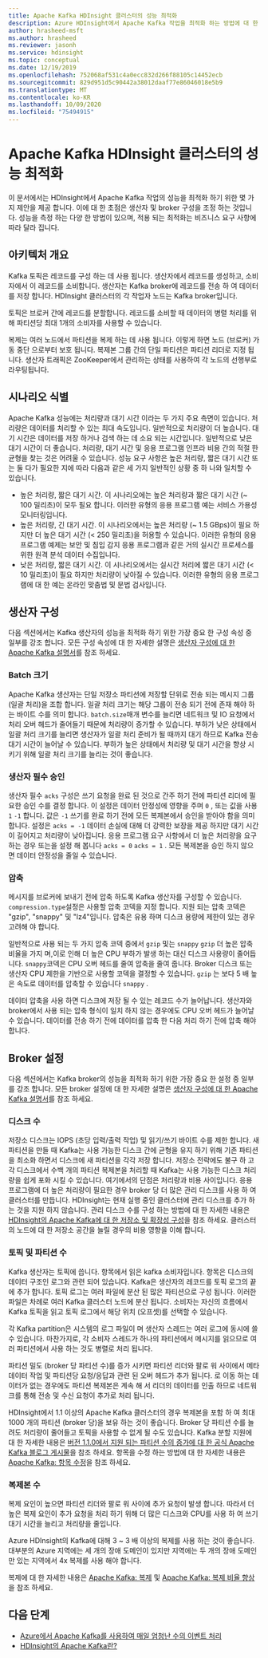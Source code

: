 ```yaml
---
title: Apache Kafka HDInsight 클러스터의 성능 최적화
description: Azure HDInsight에서 Apache Kafka 작업을 최적화 하는 방법에 대 한 개요를 제공 합니다.
author: hrasheed-msft
ms.author: hrasheed
ms.reviewer: jasonh
ms.service: hdinsight
ms.topic: conceptual
ms.date: 12/19/2019
ms.openlocfilehash: 752068af531c4a0ecc832d266f88105c14452ecb
ms.sourcegitcommit: 829d951d5c90442a38012daaf77e86046018e5b9
ms.translationtype: MT
ms.contentlocale: ko-KR
ms.lasthandoff: 10/09/2020
ms.locfileid: "75494915"
---
```

# <a name="performance-optimization-for-apache-kafka-hdinsight-clusters"></a>Apache Kafka HDInsight 클러스터의 성능 최적화

이 문서에서는 HDInsight에서 Apache Kafka 작업의 성능을 최적화 하기 위한 몇 가지 제안을 제공 합니다. 이에 대 한 초점은 생산자 및 broker 구성을 조정 하는 것입니다. 성능을 측정 하는 다양 한 방법이 있으며, 적용 되는 최적화는 비즈니스 요구 사항에 따라 달라 집니다.

## <a name="architecture-overview"></a>아키텍처 개요

Kafka 토픽은 레코드를 구성 하는 데 사용 됩니다. 생산자에서 레코드를 생성하고, 소비자에서 이 레코드를 소비합니다. 생산자는 Kafka broker에 레코드를 전송 하 여 데이터를 저장 합니다. HDInsight 클러스터의 각 작업자 노드는 Kafka broker입니다.

토픽은 브로커 간에 레코드를 분할합니다. 레코드를 소비할 때 데이터의 병렬 처리를 위해 파티션당 최대 1개의 소비자를 사용할 수 있습니다.

복제는 여러 노드에서 파티션을 복제 하는 데 사용 됩니다. 이렇게 하면 노드 (브로커) 가동 중단 으로부터 보호 됩니다. 복제본 그룹 간의 단일 파티션은 파티션 리더로 지정 됩니다. 생산자 트래픽은 ZooKeeper에서 관리하는 상태를 사용하여 각 노드의 선행부로 라우팅됩니다.

## <a name="identify-your-scenario"></a>시나리오 식별

Apache Kafka 성능에는 처리량과 대기 시간 이라는 두 가지 주요 측면이 있습니다. 처리량은 데이터를 처리할 수 있는 최대 속도입니다. 일반적으로 처리량이 더 높습니다. 대기 시간은 데이터를 저장 하거나 검색 하는 데 소요 되는 시간입니다. 일반적으로 낮은 대기 시간이 더 좋습니다. 처리량, 대기 시간 및 응용 프로그램 인프라 비용 간의 적절 한 균형을 찾는 것은 어려울 수 있습니다. 성능 요구 사항은 높은 처리량, 짧은 대기 시간 또는 둘 다가 필요한 지에 따라 다음과 같은 세 가지 일반적인 상황 중 하 나와 일치할 수 있습니다.

* 높은 처리량, 짧은 대기 시간. 이 시나리오에는 높은 처리량과 짧은 대기 시간 (~ 100 밀리초)이 모두 필요 합니다. 이러한 유형의 응용 프로그램 예는 서비스 가용성 모니터링입니다.
* 높은 처리량, 긴 대기 시간. 이 시나리오에서는 높은 처리량 (~ 1.5 GBps)이 필요 하지만 더 높은 대기 시간 (< 250 밀리초)을 허용할 수 있습니다. 이러한 유형의 응용 프로그램 예제는 보안 및 침입 감지 응용 프로그램과 같은 거의 실시간 프로세스를 위한 원격 분석 데이터 수집입니다.
* 낮은 처리량, 짧은 대기 시간. 이 시나리오에서는 실시간 처리에 짧은 대기 시간 (< 10 밀리초)이 필요 하지만 처리량이 낮아질 수 있습니다. 이러한 유형의 응용 프로그램에 대 한 예는 온라인 맞춤법 및 문법 검사입니다.

## <a name="producer-configurations"></a>생산자 구성

다음 섹션에서는 Kafka 생산자의 성능을 최적화 하기 위한 가장 중요 한 구성 속성 중 일부를 강조 합니다. 모든 구성 속성에 대 한 자세한 설명은 [생산자 구성에 대 한 Apache Kafka 설명서](https://kafka.apache.org/documentation/#producerconfigs)를 참조 하세요.

### <a name="batch-size"></a>Batch 크기

Apache Kafka 생산자는 단일 저장소 파티션에 저장할 단위로 전송 되는 메시지 그룹 (일괄 처리)을 조합 합니다. 일괄 처리 크기는 해당 그룹이 전송 되기 전에 존재 해야 하는 바이트 수를 의미 합니다. `batch.size`매개 변수를 늘리면 네트워크 및 IO 요청에서 처리 오버 헤드가 줄어들기 때문에 처리량이 증가할 수 있습니다. 부하가 낮은 상태에서 일괄 처리 크기를 늘리면 생산자가 일괄 처리 준비가 될 때까지 대기 하므로 Kafka 전송 대기 시간이 늘어날 수 있습니다. 부하가 높은 상태에서 처리량 및 대기 시간을 향상 시키기 위해 일괄 처리 크기를 늘리는 것이 좋습니다.

### <a name="producer-required-acknowledgments"></a>생산자 필수 승인

생산자 필수 `acks` 구성은 쓰기 요청을 완료 된 것으로 간주 하기 전에 파티션 리더에 필요한 승인 수를 결정 합니다. 이 설정은 데이터 안정성에 영향을 주며 `0` , 또는 값을 사용 `1` `-1` 합니다. 값은 `-1` 쓰기를 완료 하기 전에 모든 복제본에서 승인을 받아야 함을 의미 합니다. 설정은 `acks = -1` 데이터 손실에 대해 더 강력한 보장을 제공 하지만 대기 시간이 길어지고 처리량이 낮아집니다. 응용 프로그램 요구 사항에서 더 높은 처리량을 요구 하는 경우 또는을 설정 해 봅니다 `acks = 0` `acks = 1` . 모든 복제본을 승인 하지 않으면 데이터 안정성을 줄일 수 있습니다.

### <a name="compression"></a>압축

메시지를 브로커에 보내기 전에 압축 하도록 Kafka 생산자를 구성할 수 있습니다. `compression.type`설정은 사용할 압축 코덱을 지정 합니다. 지원 되는 압축 코덱은 "gzip", "snappy" 및 "lz4"입니다. 압축은 유용 하며 디스크 용량에 제한이 있는 경우 고려해 야 합니다.

일반적으로 사용 되는 두 가지 압축 코덱 중에서 `gzip` 및는 `snappy` `gzip` 더 높은 압축 비율을 가지 며,이로 인해 더 높은 CPU 부하가 발생 하는 대신 디스크 사용량이 줄어듭니다. `snappy`코덱은 CPU 오버 헤드를 줄여 압축을 줄여 줍니다. Broker 디스크 또는 생산자 CPU 제한을 기반으로 사용할 코덱을 결정할 수 있습니다. `gzip` 는 보다 5 배 높은 속도로 데이터를 압축할 수 있습니다 `snappy` .

데이터 압축을 사용 하면 디스크에 저장 될 수 있는 레코드 수가 늘어납니다. 생산자와 broker에서 사용 되는 압축 형식이 일치 하지 않는 경우에도 CPU 오버 헤드가 늘어날 수 있습니다. 데이터를 전송 하기 전에 데이터를 압축 한 다음 처리 하기 전에 압축 해야 합니다.

## <a name="broker-settings"></a>Broker 설정

다음 섹션에서는 Kafka broker의 성능을 최적화 하기 위한 가장 중요 한 설정 중 일부를 강조 합니다. 모든 broker 설정에 대 한 자세한 설명은 [생산자 구성에 대 한 Apache Kafka 설명서](https://kafka.apache.org/documentation/#producerconfigs)를 참조 하세요.

### <a name="number-of-disks"></a>디스크 수

저장소 디스크는 IOPS (초당 입력/출력 작업) 및 읽기/쓰기 바이트 수를 제한 합니다. 새 파티션을 만들 때 Kafka는 사용 가능한 디스크 간에 균형을 유지 하기 위해 기존 파티션을 최소화 하면서 디스크에 새 파티션을 각각 저장 합니다. 저장소 전략에도 불구 하 고 각 디스크에서 수백 개의 파티션 복제본을 처리할 때 Kafka는 사용 가능한 디스크 처리량을 쉽게 포화 시킬 수 있습니다. 여기에서의 단점은 처리량과 비용 사이입니다. 응용 프로그램에 더 높은 처리량이 필요한 경우 broker 당 더 많은 관리 디스크를 사용 하 여 클러스터를 만듭니다. HDInsight는 현재 실행 중인 클러스터에 관리 디스크를 추가 하는 것을 지원 하지 않습니다. 관리 디스크 수를 구성 하는 방법에 대 한 자세한 내용은 [HDInsight의 Apache Kafka에 대 한 저장소 및 확장성 구성](apache-kafka-scalability.md)을 참조 하세요. 클러스터의 노드에 대 한 저장소 공간을 늘릴 경우의 비용 영향을 이해 합니다.

### <a name="number-of-topics-and-partitions"></a>토픽 및 파티션 수

Kafka 생산자는 토픽에 씁니다. 항목에서 읽은 kafka 소비자입니다. 항목은 디스크의 데이터 구조인 로그와 관련 되어 있습니다. Kafka은 생산자의 레코드를 토픽 로그의 끝에 추가 합니다. 토픽 로그는 여러 파일에 분산 된 많은 파티션으로 구성 됩니다. 이러한 파일은 차례로 여러 Kafka 클러스터 노드에 분산 됩니다. 소비자는 자신의 흐름에서 Kafka 토픽을 읽고 토픽 로그에서 해당 위치 (오프셋)를 선택할 수 있습니다.

각 Kafka partition은 시스템의 로그 파일이 며 생산자 스레드는 여러 로그에 동시에 쓸 수 있습니다. 마찬가지로, 각 소비자 스레드가 하나의 파티션에서 메시지를 읽으므로 여러 파티션에서 사용 하는 것도 병렬로 처리 됩니다.

파티션 밀도 (broker 당 파티션 수)를 증가 시키면 파티션 리더와 팔로 워 사이에서 메타 데이터 작업 및 파티션당 요청/응답과 관련 된 오버 헤드가 추가 됩니다. 로 이동 하는 데이터가 없는 경우에도 파티션 복제본은 계속 해 서 리더의 데이터를 인출 하므로 네트워크를 통해 전송 및 수신 요청이 추가로 처리 됩니다.

HDInsight에서 1.1 이상의 Apache Kafka 클러스터의 경우 복제본을 포함 하 여 최대 1000 개의 파티션 (broker 당)을 보유 하는 것이 좋습니다. Broker 당 파티션 수를 늘려도 처리량이 줄어들고 토픽을 사용할 수 없게 될 수도 있습니다. Kafka 분할 지원에 대 한 자세한 내용은 [버전 1.1.0에서 지원 되는 파티션 수의 증가에 대 한 공식 Apache Kafka 블로그 게시물](https://blogs.apache.org/kafka/entry/apache-kafka-supports-more-partitions)을 참조 하세요. 항목을 수정 하는 방법에 대 한 자세한 내용은 [Apache Kafka: 항목 수정](https://kafka.apache.org/documentation/#basic_ops_modify_topic)을 참조 하세요.

### <a name="number-of-replicas"></a>복제본 수

복제 요인이 높으면 파티션 리더와 팔로 워 사이에 추가 요청이 발생 합니다. 따라서 더 높은 복제 요인이 추가 요청을 처리 하기 위해 더 많은 디스크와 CPU를 사용 하 여 쓰기 대기 시간을 늘리고 처리량을 줄입니다.

Azure HDInsight의 Kafka에 대해 3 ~ 3 배 이상의 복제를 사용 하는 것이 좋습니다. 대부분의 Azure 지역에는 세 개의 장애 도메인이 있지만 지역에는 두 개의 장애 도메인만 있는 지역에서 4x 복제를 사용 해야 합니다.

복제에 대 한 자세한 내용은 [Apache Kafka: 복제](https://kafka.apache.org/documentation/#replication) 및 [Apache Kafka: 복제 비율 향상](https://kafka.apache.org/documentation/#basic_ops_increase_replication_factor)을 참조 하세요.

## <a name="next-steps"></a>다음 단계

* [Azure에서 Apache Kafka를 사용하여 매일 엄청난 수의 이벤트 처리](https://azure.microsoft.com/blog/processing-trillions-of-events-per-day-with-apache-kafka-on-azure/)
* [HDInsight의 Apache Kafka란?](apache-kafka-introduction.md)
